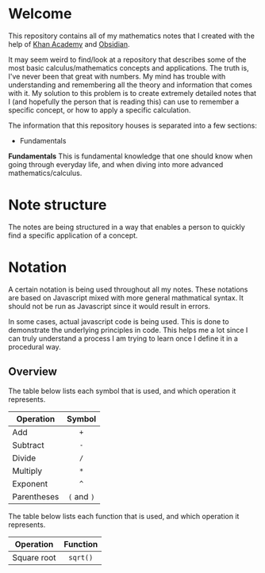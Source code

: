 # Welcome
This repository contains all of my mathematics notes that I created with the help of [Khan Academy](https://www.khanacademy.org/) and [Obsidian](https://obsidian.md/).

It may seem weird to find/look at a repository that describes some of the most basic calculus/mathematics concepts and applications. The truth is, I've never been that great with numbers. My mind has trouble with understanding and remembering all the theory and information that comes with it. My solution to this problem is to create extremely detailed notes that I (and hopefully the person that is reading this) can use to remember a specific concept, or how to apply a specific calculation.

The information that this repository houses is separated into a few sections:

- Fundamentals

**Fundamentals**
This is fundamental knowledge that one should know when going through everyday life, and when diving into more advanced mathematics/calculus.

# Note structure
The notes are being structured in a way that enables a person to quickly find a specific application of a concept.

# Notation
A certain notation is being used throughout all my notes. These notations are based on Javascript mixed with more general mathmatical syntax. It should not be run as Javascript since it would result in errors.

In some cases, actual javascript code is being used. This is done to demonstrate the underlying principles in code. This helps me a lot since I can truly understand a process I am trying to learn once I define it in a procedural way.

## Overview
The table below lists each symbol that is used, and which operation it represents.

| Operation | Symbol |
|-|-|
| Add | <center>`+`</center> |
| Subtract | <center>`-`</center> |
| Divide | <center>`/`</center> |
| Multiply | <center>`*`</center> |
| Exponent | <center>`^`</center> |
| Parentheses | <center>`(` and `)`</center> |

The table below lists each function that is used, and which operation it represents.

| Operation | Function |
|-|-|
| Square root | <center>`sqrt()`</center> |



